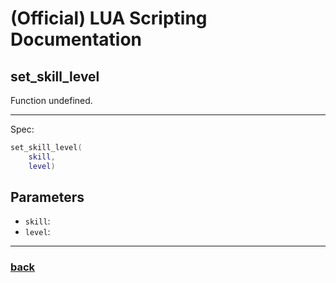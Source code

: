 
# (Official) LUA Scripting Documentation

## set_skill_level

Function undefined.

___

Spec:

```lua
set_skill_level(
	skill,
	level)
```

## Parameters

- `skill`: 
- `level`: 

___

### [back](../other)
